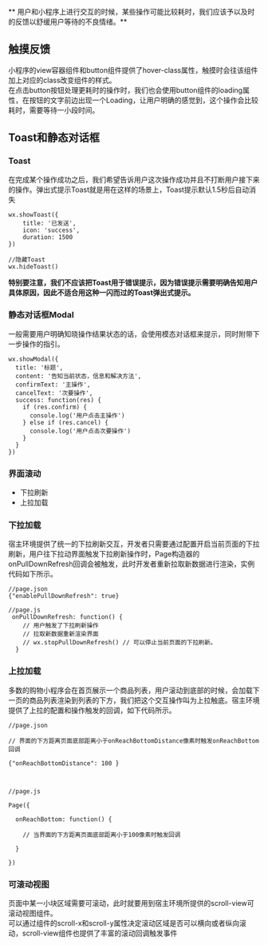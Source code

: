 ** 用户和小程序上进行交互的时候，某些操作可能比较耗时，我们应该予以及时的反馈以舒缓用户等待的不良情绪。**

## 触摸反馈
小程序的view容器组件和button组件提供了hover-class属性，触摸时会往该组件加上对应的class改变组件的样式。  
在点击button按钮处理更耗时的操作时，我们也会使用button组件的loading属性，在按钮的文字前边出现一个Loading，让用户明确的感觉到，这个操作会比较耗时，需要等待一小段时间。  

## Toast和静态对话框
### Toast
在完成某个操作成功之后，我们希望告诉用户这次操作成功并且不打断用户接下来的操作。弹出式提示Toast就是用在这样的场景上，Toast提示默认1.5秒后自动消失  
```
wx.showToast({
    title: '已发送',
    icon: 'success',
    duration: 1500
})

//隐藏Toast
wx.hideToast()
```

**特别要注意，我们不应该把Toast用于错误提示，因为错误提示需要明确告知用户具体原因，因此不适合用这种一闪而过的Toast弹出式提示。**
### 静态对话框Modal
一般需要用户明确知晓操作结果状态的话，会使用模态对话框来提示，同时附带下一步操作的指引。
```
wx.showModal({
  title: '标题',
  content: '告知当前状态，信息和解决方法',
  confirmText: '主操作',
  cancelText: '次要操作',
  success: function(res) {
    if (res.confirm) {
      console.log('用户点击主操作')
    } else if (res.cancel) {
      console.log('用户点击次要操作')
    }
  }
})
```

### 界面滚动
- 下拉刷新
- 上拉加载

### 下拉加载
宿主环境提供了统一的下拉刷新交互，开发者只需要通过配置开启当前页面的下拉刷新，用户往下拉动界面触发下拉刷新操作时，Page构造器的onPullDownRefresh回调会被触发，此时开发者重新拉取新数据进行渲染，实例代码如下所示。 
```
//page.json
{"enablePullDownRefresh": true}

//page.js
 onPullDownRefresh: function() {
    // 用户触发了下拉刷新操作
    // 拉取新数据重新渲染界面
    // wx.stopPullDownRefresh() // 可以停止当前页面的下拉刷新。
  }
```

### 上拉加载
多数的购物小程序会在首页展示一个商品列表，用户滚动到底部的时候，会加载下一页的商品列表渲染到列表的下方，我们把这个交互操作叫为上拉触底。宿主环境提供了上拉的配置和操作触发的回调，如下代码所示。  
```
//page.json

// 界面的下方距离页面底部距离小于onReachBottomDistance像素时触发onReachBottom回调

{"onReachBottomDistance": 100 }



//page.js

Page({

  onReachBottom: function() {

    // 当界面的下方距离页面底部距离小于100像素时触发回调

  }

})
```

### 可滚动视图
页面中某一小块区域需要可滚动，此时就要用到宿主环境所提供的scroll-view可滚动视图组件。  
可以通过组件的scroll-x和scroll-y属性决定滚动区域是否可以横向或者纵向滚动，scroll-view组件也提供了丰富的滚动回调触发事件  





























